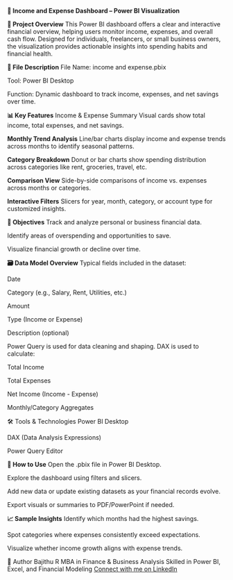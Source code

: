 **💼 Income and Expense Dashboard – Power BI Visualization**

**🧾 Project Overview**
This Power BI dashboard offers a clear and interactive financial overview, helping users monitor income, expenses, and overall cash flow. Designed for individuals, freelancers, or small business owners, the visualization provides actionable insights into spending habits and financial health.

**📁 File Description**
File Name: income and expense.pbix

Tool: Power BI Desktop

Function: Dynamic dashboard to track income, expenses, and net savings over time.

**📊 Key Features**
Income & Expense Summary
Visual cards show total income, total expenses, and net savings.

**Monthly Trend Analysis**
Line/bar charts display income and expense trends across months to identify seasonal patterns.

**Category Breakdown**
Donut or bar charts show spending distribution across categories like rent, groceries, travel, etc.

**Comparison View**
Side-by-side comparisons of income vs. expenses across months or categories.

**Interactive Filters**
Slicers for year, month, category, or account type for customized insights.

**🎯 Objectives**
Track and analyze personal or business financial data.

Identify areas of overspending and opportunities to save.

Visualize financial growth or decline over time.

**🗃️ Data Model Overview**
Typical fields included in the dataset:

Date

Category (e.g., Salary, Rent, Utilities, etc.)

Amount

Type (Income or Expense)

Description (optional)

Power Query is used for data cleaning and shaping.
DAX is used to calculate:

Total Income

Total Expenses

Net Income (Income - Expense)

Monthly/Category Aggregates

🛠 Tools & Technologies
Power BI Desktop

DAX (Data Analysis Expressions)

Power Query Editor

**🚀 How to Use**
Open the .pbix file in Power BI Desktop.

Explore the dashboard using filters and slicers.

Add new data or update existing datasets as your financial records evolve.

Export visuals or summaries to PDF/PowerPoint if needed.

**📈 Sample Insights**
Identify which months had the highest savings.

Spot categories where expenses consistently exceed expectations.

Visualize whether income growth aligns with expense trends.

👤 Author
Bajithu R
MBA in Finance & Business Analysis
Skilled in Power BI, Excel, and Financial Modeling
[Connect with me on LinkedIn](https://www.linkedin.com/in/bajithu-r/)
